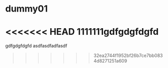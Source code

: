 # dummy01
<<<<<<< HEAD
1111111gdfgdgfdgfd
=======
gdfgdgfdgfd
asdfasdfadfasdf
>>>>>>> 32ea2744f1952bf26b7ce7bb0834d8271251a609
